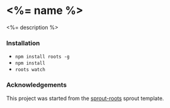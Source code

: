 # <%= name %>

<%= description %>

### Installation

- `npm install roots -g`
- `npm install`
- `roots watch`

### Acknowledgements
This project was started from the [sprout-roots](https://github.com/molovo/sprout-roots) sprout template.
